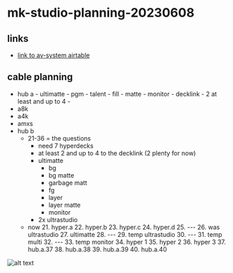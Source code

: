 # mk-studio-planning-20230608

## links
- [link to av-system airtable](https://airtable.com/appXstXx9YkMYcori?)

## cable planning
- hub a
      - ultimatte
          - pgm
          - talent
          - fill
          - matte
          - monitor
      - decklink
          - 2 at least and up to 4
      - 
- a8k
- a4k
- amxs
- hub b
    - 21-36 = the questions
        - need 7 hyperdecks
        - at least 2 and up to 4 to the decklink (2 plenty for now)
        - ultimatte
            - bg
            - bg matte
            - garbage matt
            - fg
            - layer
            - layer matte
            - monitor
        - 2x ultrastudio
    - now
        21. hyper.a
        22. hyper.b
        23. hyper.c
        24. hyper.d
        25. ---
        26. was ultrastudio
        27. ultimatte
        28. ---
        29. temp ultrastudio
        30. ---
        31. temp multi
        32. ---
        33. temp monitor
        34. hyper 1
        35. hyper 2
        36. hyper 3
        37. hub.a.37
        38. hub.a.38
        39. hub.a.39
        40. hub.a.40
    
![alt text](https://files.slack.com/files-pri/T0HTW3H0V-F05C0FSP3ND/screenshot_2023-06-08_at_11.52.59_am.png?pub_secret=deadbd5200)